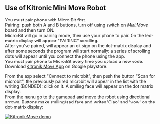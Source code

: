 ## Use of Kitronic Mini Move Robot  

You must pair phone with Micro:Bit first.  
Pairing: push both A and B buttons, turn off using switch on _Mini:Move_ board and then turn ON.  
Micro:Bit will go in pairing mode, then use your phone to pair. On the led-matrix display will appear "PAIRING" scrolling.  
After you've paired, will appear an ok sign on the dot-matrix display and after some seconds the program will start normally: a series of scrolling dots will appear until you connect the phone using the app.  
You must pair phone to Micro:Bit every time you upload a new code.  
Download [Kitronik Move App](https://play.google.com/store/apps/details?id=com.kitronik.blemove&hl=it) on Google playstore.

From the app select "Connect to microbit", then push the button "Scan for microbit", the previously paired microbit will appear in the list with the writing (BONDED): click on it. A smiling face will appear on the dot matrix display.  
From the menu go to the gamepad and move the robot using directional arrows. Buttons make smiling/sad face and writes 'Ciao' and 'wow' on the dot-matrix display:  

[![Kitronik:Move demo](https://img.youtube.com/vi/kOnjNWowHlk/maxresdefault.jpg)](https://www.youtube.com/watch?v=kOnjNWowHlk)  
